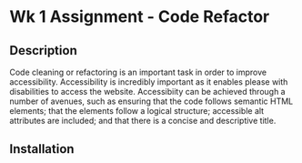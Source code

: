 # Wk 1 Assignment - Code Refactor

## Description
Code cleaning or refactoring is an important task in order to improve accessibility. Accessibility is incredibly important as it enables please with disabilities to access the website. Accessibiity can be achieved through a number of avenues, such as ensuring that the code follows semantic HTML elements; that the elements follow a logical structure; accessible alt attributes are included; and that there is a concise and descriptive title.

## Installation
